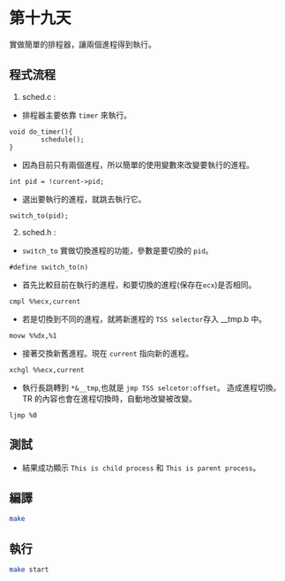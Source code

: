 # 第十九天

實做簡單的排程器，讓兩個進程得到執行。

## 程式流程

1. sched.c :

* 排程器主要依靠 `timer` 來執行。
```
void do_timer(){
        schedule();
}
```

* 因為目前只有兩個進程，所以簡單的使用變數來改變要執行的進程。
```
int pid = !current->pid;
```

* 選出要執行的進程，就跳去執行它。
```
switch_to(pid);
```

2. sched.h :

* `switch_to` 實做切換進程的功能，參數是要切換的 `pid`。
```
#define switch_to(n)
```

* 首先比較目前在執行的進程，和要切換的進程(保存在`ecx`)是否相同。
```
cmpl %%ecx,current
```

* 若是切換到不同的進程，就將新進程的 `TSS selector`存入 __tmp.b 中。
```
movw %%dx,%1
```

* 接著交換新舊進程。現在 `current` 指向新的進程。
```
xchgl %%ecx,current
```

* 執行長跳轉到 `*&__tmp`,也就是 `jmp TSS selcetor:offset`。
造成進程切換。TR 的內容也會在進程切換時，自動地改變被改變。
```
ljmp %0
```

## 測試

* 結果成功顯示 `This is child process` 和 `This is parent process`。

## 編譯
```bash
make
```

## 執行
```bash
make start
```

